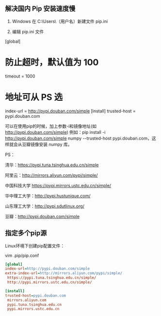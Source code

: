 ## 解决国内 Pip 安装速度慢

1. Windows 在 C:\Users\（用户名）新建文件 pip.ini

2. 编辑 pip.ini 文件

[global]
# 防止超时，默认值为 100
timeout = 1000
# 地址可从 PS 选
index-url = http://pypi.douban.com/simple
[install]
trusted-host = pypi.douban.com


可以在使用pip的时候，加上参数-i和镜像地址(如 http://pypi.douban.com/simple)
例如：pip install -i http://pypi.douban.com/simple numpy --trusted-host pypi.douban.com，这样就会从豆瓣镜像安装 numpy 库。
 
PS：

清华：https://pypi.tuna.tsinghua.edu.cn/simple

阿里云：http://mirrors.aliyun.com/pypi/simple/

中国科技大学 https://pypi.mirrors.ustc.edu.cn/simple/

华中理工大学：http://pypi.hustunique.com/

山东理工大学：http://pypi.sdutlinux.org/ 

豆瓣：http://pypi.douban.com/simple

## 指定多个pip源

Linux环境下创建pip配置文件：

vim .pip/pip.conf

```ini
[global]
index-url=http://pypi.douban.com/simple
extra-index-url=http://mirrors.aliyun.com/pypi/simple/
 https://pypi.tuna.tsinghua.edu.cn/simple/
 http://pypi.mirrors.ustc.edu.cn/simple/

[install]
trusted-host=pypi.douban.com
 mirrors.aliyun.com
 pypi.tuna.tsinghua.edu.cn
 pypi.mirrors.ustc.edu.cn
```
